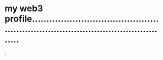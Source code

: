 # my web3 profile......................................................................................................
.
